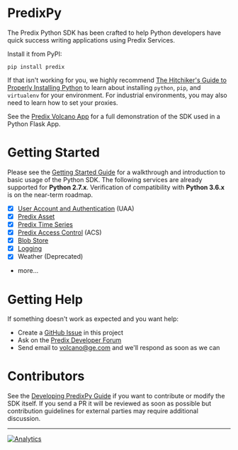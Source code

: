 
# PredixPy

The Predix Python SDK has been crafted to help Python developers have quick
success writing applications using Predix Services.

Install it from PyPI:

```
pip install predix
```

If that isn't working for you, we highly recommend [The Hitchiker's Guide to
Properly Installing Python][hitchiker] to learn about installing `python`,
`pip`, and `virtualenv` for your environment.  For industrial environments, you
may also need to learn how to set your proxies.

See the [Predix Volcano App][volcanoapp] for a full demonstration of the SDK
used in a Python Flask App.

# Getting Started

Please see the [Getting Started Guide][gettingstarted] for a walkthrough and
introduction to basic usage of the Python SDK.  The following services are
already supported for **Python 2.7.x**.  Verification of compatibility with
**Python 3.6.x** is on the near-term roadmap.

- [x] [User Account and Authentication][uaa] (UAA)
- [x] [Predix Asset][asset]
- [x] [Predix Time Series][timeseries]
- [x] [Predix Access Control][acs] (ACS)
- [x] [Blob Store][blobstore]
- [x] [Logging][logging]
- [x] Weather (Deprecated)
- more...

# Getting Help

If something doesn't work as expected and you want help:

- Create a [GitHub Issue][github] in this project
- Ask on the [Predix Developer Forum][forum]
- Send email to volcano@ge.com and we'll respond as soon as we can

# Contributors

See the [Developing PredixPy Guide][devguide] if you want to contribute or
modify the SDK itself.  If you send a PR it will be reviewed as soon as
possible but contribution guidelines for external parties may require
additional discussion.

---
[catalog]: https://www.predix.io/catalog/services
[hitchiker]: http://docs.python-guide.org/en/latest/starting/installation/
[forum]: https://forum.predix.io/index.html
[github]: https://github.com/PredixDev/predixpy/issues
[uaa]: https://predixpy.run.aws-usw02-pr.ice.predix.io/services/index.html#user-accounts-and-authentication
[timeseries]: https://predixpy.run.aws-usw02-pr.ice.predix.io/services/index.html#time-series
[asset]: https://predixpy.run.aws-usw02-pr.ice.predix.io/services/index.html#asset
[acs]: https://predixpy.run.aws-usw02-pr.ice.predix.io/services/index.html#access-control
[blobstore]: https://predixpy.run.aws-usw02-pr.ice.predix.io/services/index.html#blob-store
[logging]: https://predixpy.run.aws-usw02-pr.ice.predix.io/services/index.html#logging
[gettingstarted]: https://predixpy.run.aws-usw02-pr.ice.predix.io/getting-started/index.html
[devguide]: https://predixpy.run.aws-usw02-pr.ice.predix.io/devguide/index.html
[volcanoapp]: https://github.com/PredixDev/predix-volcano-app

[![Analytics](https://ga-beacon.appspot.com/UA-82773213-1/predixpy/readme?pixel)](https://github.com/PredixDev)
